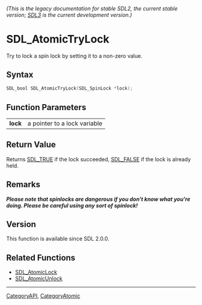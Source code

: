 ###### (This is the legacy documentation for stable SDL2, the current stable version; [SDL3](https://wiki.libsdl.org/SDL3/) is the current development version.)
# SDL_AtomicTryLock

Try to lock a spin lock by setting it to a non-zero value.

## Syntax

```c
SDL_bool SDL_AtomicTryLock(SDL_SpinLock *lock);

```

## Function Parameters

|              |                              |
| ------------ | ---------------------------- |
| **lock**     | a pointer to a lock variable |

## Return Value

Returns [SDL_TRUE](SDL_TRUE) if the lock succeeded, [SDL_FALSE](SDL_FALSE)
if the lock is already held.

## Remarks

***Please note that spinlocks are dangerous if you don't know what you're
doing. Please be careful using any sort of spinlock!***

## Version

This function is available since SDL 2.0.0.

## Related Functions

* [SDL_AtomicLock](SDL_AtomicLock)
* [SDL_AtomicUnlock](SDL_AtomicUnlock)

----
[CategoryAPI](CategoryAPI), [CategoryAtomic](CategoryAtomic)


